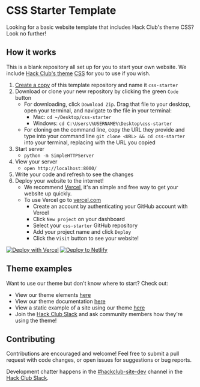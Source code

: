 # CSS Starter Template

Looking for a basic website template that includes Hack Club's theme CSS? Look no further!

## How it works

This is a blank repository all set up for you to start your own website. We include [Hack Club's theme](https://css.hackclub.com/) [CSS](theme.css) for you to use if you wish.

1. [Create a copy](https://github.com/hackclub/css-starter/generate) of this template repository and name it `css-starter`
1. Download or clone your new repository by clicking the green `Code` button 
   - For downloading, click `Download Zip`. Drag that file to your desktop, open your terminal, and navigate to the file in your terminal:
      - Mac: `cd ~/Desktop/css-starter`
      - Windows: `cd C:\Users\%USERNAME%\Desktop\css-starter`
   - For cloning on the command line, copy the URL they provide and type into your command line `git clone <URL> && cd css-starter` into your terminal, replacing <URL> with the URL you copied
1. Start server
   - `python -m SimpleHTTPServer`
1. View your server
   - `open http://localhost:8000/`
1. Write your code and refresh to see the changes
1. Deploy your website to the internet!
   - We recommend [Vercel](https://vercel.com/docs/get-started), it's an simple and free way to get your website up quickly.
   - To use Vercel go to [vercel.com](https://vercel.com/)
      - Create an account by authenticating your GitHub account with Vercel
      - Click `New project` on your dashboard
      - Select your `css-starter` GitHub repository
      - Add your project name and click `Deploy`
      - Click the `Visit` button to see your website!

[![Deploy with Vercel](https://vercel.com/button)](https://vercel.com/new/clone?repository-url=https%3A%2F%2Fgithub.com%2Fhackclub%2Fcss-starter) [![Deploy to Netlify](https://www.netlify.com/img/deploy/button.svg)](https://app.netlify.com/start/deploy?repository=https://github.com/hackclub/css-starter)


## Theme examples

Want to use our theme but don't know where to start? Check out:
  - View our theme elements <a href="https://theme.hackclub.com/">here</a>
  - View our theme documentation <a href="https://github.com/hackclub/css">here</a>
  - View a static example of a site using our theme <a href="https://github.com/hackclub/contribute">here</a>
  - Join the <a href="https://hackclub.com/slack/">Hack Club Slack</a> and ask community members how they're using the theme!

## Contributing

Contributions are encouraged and welcome! Feel free to submit a pull request with code changes, or open issues for suggestions or bug reports.

Development chatter happens in the [#hackclub-site-dev](https://app.slack.com/client/T0266FRGM/C036BTDGP43) channel in the [Hack Club Slack](https://hackclub.com/slack/).
